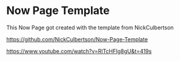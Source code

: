 # Now Page Template

This Now Page got created with the template from NickCulbertson

https://github.com/NickCulbertson/Now-Page-Template

https://www.youtube.com/watch?v=RlTcHFIg8gU&t=419s
